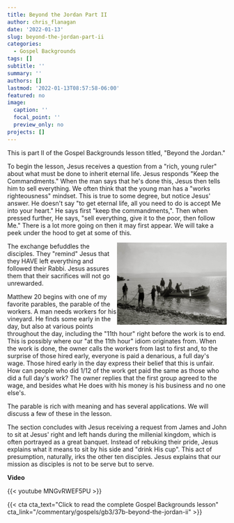 ```yaml
---
title: Beyond the Jordan Part II
author: chris_flanagan
date: '2022-01-13'
slug: beyond-the-jordan-part-ii
categories:
  - Gospel Backgrounds
tags: []
subtitle: ''
summary: ''
authors: []
lastmod: '2022-01-13T08:57:58-06:00'
featured: no
image:
  caption: ''
  focal_point: ''
  preview_only: no
projects: []
---
```

This is part II of the Gospel Backgrounds lesson titled, "Beyond the Jordan."

To begin the lesson, Jesus receives a question from a "rich, young ruler" about what must be done to inherit eternal life. Jesus responds "Keep the Commandments." When the man says that he's done this, Jesus then tells him to sell everything.  We often think that the young man has a "works righteousness" mindset. This is true to some degree, but notice Jesus' answer.  He doesn't say "to get eternal life, all you need to do is accept Me into your heart."  He says first "keep the commandments,".  Then when pressed further, He says, "sell everything, give it to the poor, then follow Me."  There is a lot more going on then it may first appear.  We will take a peek under the hood to get at some of this.

<img src="images/mat05686.jpg" alt="" width="50%" style="float:right" />

The exchange befuddles the disciples.  They "remind" Jesus that they HAVE left everything and followed their Rabbi.  Jesus assures them that their sacrifices will not go unrewarded.

Matthew 20 begins with one of my favorite parables, the parable of the workers.  A man needs workers for his vineyard.  He finds some early in the day, but also at various points throughout the day, including the "11th hour" right before the work is to end.  This is possibly where our "at the 11th hour" idiom originates from.  When the work is done, the owner calls the workers from last to first and, to the surprise of those hired early, everyone is paid a denarious, a full day's wage.  Those hired early in the day express their belief that this is unfair.  How can people who did 1/12 of the work get paid the same as those who did a full day's work?  The owner replies that the first group agreed to the wage, and besides what He does with his money is his business and no one else's.  

The parable is rich with meaning and has several applications.  We will discuss a few of these in the lesson.

The section concludes with Jesus receiving a request from James and John to sit at Jesus' right and left hands during the millenial kingdom, which is often portrayed as a great banquet.  Instead of rebuking their pride, Jesus explains what it means to sit by his side and "drink His cup".  This act of presumption, naturally, irks the other ten disciples.  Jesus explains that our mission as disciples is not to be serve but to serve.

**Video** 

{{< youtube MNGvRWEF5PU >}}

{{< cta cta_text="Click to read the complete Gospel Backgrounds lesson" cta_link="/commentary/gospels/gb3/37b-beyond-the-jordan-ii" >}}
